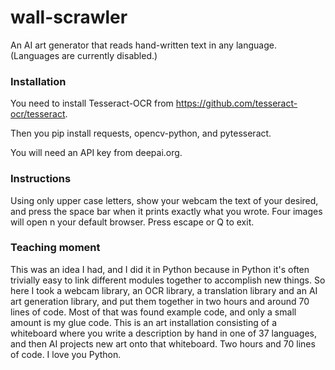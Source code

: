 # wall-scrawler
An AI art generator that reads hand-written text in any language. (Languages are currently disabled.)

### Installation
You need to install Tesseract-OCR from https://github.com/tesseract-ocr/tesseract.

Then you pip install requests, opencv-python, and pytesseract.

You will need an API key from deepai.org.

### Instructions
Using only upper case letters, show your webcam the text of your desired, and press the space bar when it prints exactly what you wrote. Four images will open n your default browser. Press escape or Q to exit.

### Teaching moment

This was an idea I had, and I did it in Python because in Python it's often trivially easy to link different modules together to accomplish new things. So here I took a webcam library, an OCR library, a translation library and an AI art generation library, and put them together in two hours and around 70 lines of code. Most of that was found example code, and only a small amount is my glue code.
This is an art installation consisting of a whiteboard where you write a description by hand in one of 37 languages, and then AI projects new art onto that whiteboard. Two hours and 70 lines of code. I love you Python.
